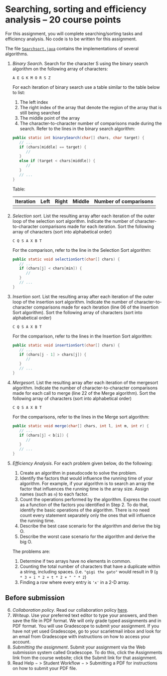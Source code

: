 # Searching, sorting and efficiency analysis – 20 course points

For this assignment, you will complete searching/sorting tasks and efficiency analysis. No code is to be written for this assignment.

The file [`Searchsort.java`](SearchSort.java) contains the implementations of several algorithms.

1. _Binary Search_. Search for the character S using the binary search algorithm on the following array of characters:

   ```
   A E G K M O R S Z
   ```

   For each iteration of binary search use a table similar to the table below to list:

   1. The left index
   2. The right index of the array that denote the region of the array that is still being searched
   3. The middle point of the array
   4. The character-to-character number of comparisons made during the search. Refer to the lines in the binary search algorithm:

   ```java
   public static int binarySearch(char[] chars, char target) {
      // ...
      if (chars[middle] == target) {
         //
      }
      else if (target < chars[middle]) {
         //
      }
      // ...
   }
   ```

   Table:

   | Iteration | Left | Right | Middle | Number of comparisons |
   | --------- | ---- | ----- | ------ | --------------------- |
   |           |      |       |        |                       |

2. _Selection sort_. List the resulting array after each iteration of the outer loop of the selection sort algorithm. Indicate the number of character-to-character comparisons made for each iteration. Sort the following array of characters (sort into alphabetical order)

   ```
   C Q S A X B T
   ```

   For the comparison, refer to the line in the Selection Sort algorithm:

   ```java
   public static void selectionSort(char[] chars) {
      // ...
      if (chars[j] < chars[min]) {
         //
      }
      // ...
   }
   ```

3. _Insertion sort_. List the resulting array after each iteration of the outer loop of the insertion sort algorithm. Indicate the number of character-to-character comparisons made for each iteration (line 06 of the Insertion Sort algorithm). Sort the following array of characters (sort into alphabetical order)

   ```
   C Q S A X B T
   ```

   For the comparison, refer to the lines in the Insertion Sort algorithm:

   ```java
   public static void insertionSort(char[] chars) {
      // ...
      if (chars[j - 1] > chars[j]) {
         //
      }
      // ...
   }
   ```

4. _Mergesort_. List the resulting array after each iteration of the mergesort algorithm. Indicate the number of character-to-character comparisons made for each call to merge (line 22 of the Merge algorithm). Sort the following array of characters (sort into alphabetical order)

   ```
   C Q S A X B T
   ```

   For the comparisons, refer to the lines in the Merge sort algorithm:

   ```java
   public static void merge(char[] chars, int l, int m, int r) {
      // ...
      if (chars[j] < b[i]) {
         //
      }
      // ...
   }
   ```

5. _Efficiency Analysis_. For each problem given below, do the following:

   1. Create an algorithm in pseudocode to solve the problem.
   2. Identify the factors that would influence the running time of your algorithm. For example, if your algorithm is to search an array the factor that influences the running time is the array size. Assign names (such as `n`) to each factor.
   3. Count the operations performed by the algorithm. Express the count as a function of the factors you identified in Step 2. To do that, identify the basic operations of the algorithm. There is no need count every statement separately only the ones that will influence the running time.
   4. Describe the best case scenario for the algorithm and derive the big O.
   5. Describe the worst case scenario for the algorithm and derive the big O.

   The problems are:

   1. Determine if two arrays have no elements in common.
   2. Counting the total number of characters that have a duplicate within a string, including spaces. (i.e. `"gigi the gato"` would result in 9 (`g * 3 + i * 2 + t * 2 + " " * 2`)
   3. Finding a row where every entry is `'x'` in a 2-D array.

## Before submission

6. _Collaboration policy_. Read our collaboration policy [here](https://introcs.cs.rutgers.edu/#academic-integrity).
7. _Writeup_. Use your preferred text editor to type your answers, and then save the file in PDF format. We will only grade typed assignments and in PDF format. You will use Gradescope to submit your assignment. If you have not yet used Gradescope, go to your scarletmail inbox and look for an email from Gradescope with instructions on how to access your account.
8. _Submitting the assignment_. Submit your assignment via the Web submission system called Gradescope. To do this, click the Assignments link from the course website; click the Submit link for that assignment.
9. Read Help − > Student Workflow − > Submitting a PDF for instructions on how to submit your PDF file.
